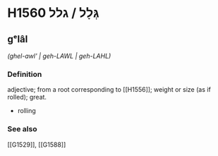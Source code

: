 # H1560 גְּלָל / גלל

## gᵉlâl

_(ghel-awl' | ɡeh-LAWL | ɡeh-LAHL)_

### Definition

adjective; from a root corresponding to [[H1556]]; weight or size (as if rolled); great.

- rolling
### See also

[[G1529]], [[G1588]]

